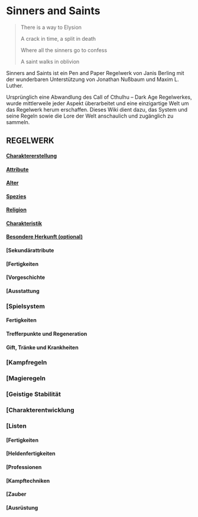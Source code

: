 # Sinners and Saints

> There is a way to Elysion
>
> A crack in time, a split in death
>
> Where all the sinners go to confess
>
> A saint walks in oblivion

Sinners and Saints ist ein Pen and Paper Regelwerk von Janis Berling mit der wunderbaren Unterstützung von Jonathan Nußbaum und Maxim L. Luther.
 
Ursprünglich eine Abwandlung des Call of Cthulhu – Dark Age Regelwerkes, wurde mittlerweile jeder Aspekt überarbeitet und eine einzigartige Welt um das Regelwerk herum erschaffen. Dieses Wiki dient dazu, das System und seine Regeln sowie die Lore der Welt anschaulich und zugänglich zu sammeln.
 
## REGELWERK
 
#### [Charaktererstellung](charaktererstellung.md)
 
#### [Attribute](Attribute.md)
 
#### [Alter](Alter.md)
 
#### [Spezies](Spezies.md)
 
#### [Religion](Religion.md)
 
#### [Charakteristik](Charakteristik.md)
 
#### [Besondere Herkunft (optional)](Herkunft.md)
 
#### [Sekundärattribute

#### [Fertigkeiten
 
#### [Vorgeschichte
 
#### [Ausstattung
 
### [Spielsystem

#### Fertigkeiten

#### Trefferpunkte und Regeneration

#### Gift, Tränke und Krankheiten
 
### [Kampfregeln
 
### [Magieregeln
 
### [Geistige Stabilität
 
### [Charakterentwicklung
 
### [Listen
 
#### [Fertigkeiten
 
#### [Heldenfertigkeiten
 
#### [Professionen
 
#### [Kampftechniken
 
#### [Zauber
 
#### [Ausrüstung
